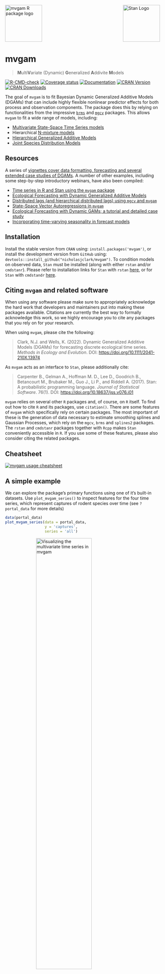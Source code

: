 
<!-- README.md is generated from README.Rmd. Please edit that file -->

<img src="man/figures/mvgam_logo.png" width = 120 alt="mvgam R package logo"/>[<img src="https://raw.githubusercontent.com/stan-dev/logos/master/logo_tm.png" align="right" width=120 alt="Stan Logo"/>](https://mc-stan.org/)

# mvgam

> **M**ulti**V**ariate (Dynamic) **G**eneralized **A**ddivite **M**odels

[![R-CMD-check](https://github.com/nicholasjclark/mvgam/actions/workflows/R-CMD-check.yaml/badge.svg)](https://github.com/nicholasjclark/mvgam/actions/)
[![Coverage
status](https://codecov.io/gh/nicholasjclark/mvgam/graph/badge.svg?token=RCJ2B7S0BL)](https://app.codecov.io/gh/nicholasjclark/mvgam)
[![Documentation](https://img.shields.io/badge/documentation-mvgam-orange.svg?colorB=brightgreen)](https://nicholasjclark.github.io/mvgam/)
[![CRAN
Version](https://www.r-pkg.org/badges/version/mvgam)](https://cran.r-project.org/package=mvgam)
[![CRAN
Downloads](https://cranlogs.r-pkg.org/badges/grand-total/mvgam?color=brightgreen)](https://cran.r-project.org/package=mvgam)

The goal of `mvgam` is to fit Bayesian Dynamic Generalized Additive
Models (DGAMs) that can include highly flexible nonlinear predictor
effects for both process and observation components. The package does
this by relying on functionalities from the impressive
<a href="https://paulbuerkner.com/brms/"
target="_blank"><code>brms</code></a> and
<a href="https://cran.r-project.org/package=mgcv"
target="_blank"><code>mgcv</code></a> packages. This allows `mvgam` to
fit a wide range of models, including:

- <a
  href="https://nicholasjclark.github.io/mvgam/articles/trend_formulas.html"
  target="_blank">Multivariate State-Space Time Series models</a>
- Hierarchical
  <a href="https://nicholasjclark.github.io/mvgam/articles/nmixtures.html"
  target="_blank">N-mixture models</a>
- <a href="https://www.youtube.com/watch?v=2POK_FVwCHk"
  target="_blank">Hierarchical Generalized Additive Models</a>
- <a href="https://nicholasjclark.github.io/mvgam/reference/jsdgam.html"
  target="_blank">Joint Species Distribution Models</a>

## Resources

A series of <a href="https://nicholasjclark.github.io/mvgam/"
target="_blank">vignettes cover data formatting, forecasting and several
extended case studies of DGAMs</a>. A number of other examples,
including some step-by-step introductory webinars, have also been
compiled:

- <a
  href="https://www.youtube.com/playlist?list=PLzFHNoUxkCvsFIg6zqogylUfPpaxau_a3"
  target="_blank">Time series in R and Stan using the <code>mvgam</code>
  package</a>
- <a href="https://www.youtube.com/watch?v=0zZopLlomsQ"
  target="_blank">Ecological Forecasting with Dynamic Generalized Additive
  Models</a>
- <a href="https://ecogambler.netlify.app/blog/distributed-lags-mgcv/"
  target="_blank">Distributed lags (and hierarchical distributed lags)
  using <code>mgcv</code> and <code>mvgam</code></a>
- <a href="https://ecogambler.netlify.app/blog/vector-autoregressions/"
  target="_blank">State-Space Vector Autoregressions in
  <code>mvgam</code></a>
- <a href="https://www.youtube.com/watch?v=RwllLjgPUmM"
  target="_blank">Ecological Forecasting with Dynamic GAMs; a tutorial and
  detailed case study</a>
- <a href="https://ecogambler.netlify.app/blog/time-varying-seasonality/"
  target="_blank">Incorporating time-varying seasonality in forecast
  models</a>

## Installation

Install the stable version from `CRAN` using:
`install.packages('mvgam')`, or install the development version from
`GitHub` using: `devtools::install_github("nicholasjclark/mvgam")`. To
condition models on observed data, `Stan` must be installed (along with
either `rstan` and/or `cmdstanr`). Please refer to installation links
for `Stan` with `rstan`
<a href="https://mc-stan.org/users/interfaces/rstan"
target="_blank">here</a>, or for `Stan` with `cmdstandr`
<a href="https://mc-stan.org/cmdstanr/" target="_blank">here</a>.

## Citing `mvgam` and related software

When using any software please make sure to appropriately acknowledge
the hard work that developers and maintainers put into making these
packages available. Citations are currently the best way to formally
acknowledge this work, so we highly encourage you to cite any packages
that you rely on for your research.

When using `mvgam`, please cite the following:

> Clark, N.J. and Wells, K. (2022). Dynamic Generalized Additive Models
> (DGAMs) for forecasting discrete ecological time series. *Methods in
> Ecology and Evolution*. DOI: <https://doi.org/10.1111/2041-210X.13974>

As `mvgam` acts as an interface to `Stan`, please additionally cite:

> Carpenter B., Gelman A., Hoffman M. D., Lee D., Goodrich B.,
> Betancourt M., Brubaker M., Guo J., Li P., and Riddell A. (2017).
> Stan: A probabilistic programming language. *Journal of Statistical
> Software*. 76(1). DOI: <https://doi.org/10.18637/jss.v076.i01>

`mvgam` relies on several other `R` packages and, of course, on `R`
itself. To find out how to cite `R` and its packages, use `citation()`.
There are some features of `mvgam` which specifically rely on certain
packages. The most important of these is the generation of data
necessary to estimate smoothing splines and Gaussian Processes, which
rely on the `mgcv`, `brms` and `splines2` packages. The `rstan` and
`cmdstanr` packages together with `Rcpp` makes `Stan` conveniently
accessible in `R`. If you use some of these features, please also
consider citing the related packages.

## Cheatsheet

[![`mvgam` usage
cheatsheet](https://github.com/nicholasjclark/mvgam/raw/master/misc/mvgam_cheatsheet.png)](https://github.com/nicholasjclark/mvgam/raw/master/misc/mvgam_cheatsheet.pdf)

## A simple example

We can explore the package’s primary functions using one of it’s
built-in datasets. Use `plot_mvgam_series()` to inspect features for the
four time series, which represent captures of rodent species over time
(see `?portal_data` for more details)

``` r
data(portal_data)
plot_mvgam_series(data = portal_data, 
                  y = 'captures',
                  series = 'all')
```

<img src="man/figures/README-unnamed-chunk-4-1.png" alt="Visualizing the multivariate time series in mvgam" width="60%" style="display: block; margin: auto;" />

``` r
plot_mvgam_series(data = portal_data, 
                  y = 'captures',
                  series = 1)
#> Warning: Removed 17 rows containing non-finite outside the scale range
#> (`stat_bin()`).
```

<img src="man/figures/README-unnamed-chunk-4-2.png" alt="Visualizing the multivariate time series in mvgam" width="60%" style="display: block; margin: auto;" />

``` r
plot_mvgam_series(data = portal_data, 
                  y = 'captures',
                  series = 4)
#> Warning: Removed 17 rows containing non-finite outside the scale range
#> (`stat_bin()`).
```

<img src="man/figures/README-unnamed-chunk-4-3.png" alt="Visualizing the multivariate time series in mvgam" width="60%" style="display: block; margin: auto;" />

For most forecasting exercises, we’ll want to split the data into
training and testing folds

``` r
data_train <- portal_data %>%
  dplyr::filter(time <= 60)
data_test <- portal_data %>%
  dplyr::filter(time > 60 &
                  time <= 65)
```

Formulate an `mvgam` model; this model fits a State-Space GAM in which
each species has its own intercept, linear association with `ndvi_ma12`
and potentially nonlinear association with `mintemp`. These effects are
estimated jointly with a full time series model for the temporal
dynamics (in this case an Vector Autoregressive process). We assume the
outcome follows a Poisson distribution and will condition the model in
`Stan` using MCMC sampling with the `Cmdstan` interface:

``` r
mod <- mvgam(
  # Observation model is empty as we don't have any
  # covariates that impact observation error
  formula = captures ~ 0,
  
  # Process model contains varying intercepts, 
  # varying slopes of ndvi_ma12 and varying smooths 
  # of mintemp for each series. 
  # Temporal dynamics are modelled with a Vector 
  # Autoregression (VAR(1))
  trend_formula = ~ 
    trend +
    s(trend, bs = 're', by = ndvi_ma12) +
    s(mintemp, bs = 'bs', by = trend) - 1,
  trend_model = VAR(cor = TRUE),
  
  # Obvservations are conditionally Poisson
  family = poisson(),

  # Condition on the training data
  data = data_train,
  backend = 'cmdstanr'
)
```

Have a look at this model’s summary to see what is being estimated. We
can suppress a summary of the spline $\beta$ coefficients, which is
useful when there are many coefficients to report:

``` r
summary(mod, include_betas = FALSE)
#> GAM observation formula:
#> captures ~ 1
#> 
#> GAM process formula:
#> ~trend + s(trend, bs = "re", by = ndvi_ma12) + s(mintemp, bs = "bs", 
#>     by = trend) - 1
#> 
#> Family:
#> poisson
#> 
#> Link function:
#> log
#> 
#> Trend model:
#> VAR(cor = TRUE)
#> 
#> 
#> N process models:
#> 4 
#> 
#> N series:
#> 4 
#> 
#> N timepoints:
#> 60 
#> 
#> Status:
#> Fitted using Stan 
#> 4 chains, each with iter = 1250; warmup = 750; thin = 1 
#> Total post-warmup draws = 2000
#> 
#> 
#> GAM observation model coefficient (beta) estimates:
#>             2.5% 50% 97.5% Rhat n_eff
#> (Intercept)    0   0     0  NaN   NaN
#> 
#> Process model VAR parameter estimates:
#>          2.5%     50% 97.5% Rhat n_eff
#> A[1,1]  0.710  0.9000 1.100 1.00   738
#> A[1,2] -0.290 -0.0140 0.240 1.00   845
#> A[1,3] -0.098  0.0092 0.120 1.00  1036
#> A[1,4] -0.100 -0.0091 0.066 1.00  1189
#> A[2,1] -0.310  0.0450 0.440 1.01   414
#> A[2,2]  0.390  0.8300 1.100 1.00   449
#> A[2,3] -0.220 -0.0200 0.140 1.00   802
#> A[2,4] -0.190 -0.0120 0.130 1.01   349
#> A[3,1] -1.000 -0.0840 1.200 1.02   173
#> A[3,2] -1.500 -0.1200 1.200 1.03   116
#> A[3,3]  0.063  0.7200 1.200 1.02   151
#> A[3,4] -0.120  0.2100 0.850 1.02   184
#> A[4,1] -1.800 -0.1700 1.500 1.02   138
#> A[4,2] -2.800 -0.3100 2.500 1.03    92
#> A[4,3] -1.200 -0.2700 0.580 1.02   148
#> A[4,4]  0.530  0.9500 1.500 1.02   168
#> 
#> Process error parameter estimates:
#>                2.5%      50% 97.5% Rhat n_eff
#> Sigma[1,1]  0.00790  0.02300 0.063 1.01   240
#> Sigma[1,2] -0.00860  0.01000 0.045 1.01   372
#> Sigma[1,3] -0.06100 -0.01200 0.033 1.01   700
#> Sigma[1,4] -0.06400 -0.00930 0.041 1.00  1009
#> Sigma[2,1] -0.00860  0.01000 0.045 1.01   372
#> Sigma[2,2]  0.00740  0.04500 0.190 1.06    77
#> Sigma[2,3] -0.13000 -0.03300 0.036 1.01   660
#> Sigma[2,4] -0.09400 -0.00032 0.091 1.00  1049
#> Sigma[3,1] -0.06100 -0.01200 0.033 1.01   700
#> Sigma[3,2] -0.13000 -0.03300 0.036 1.01   660
#> Sigma[3,3]  0.07200  0.27000 0.710 1.02   170
#> Sigma[3,4]  0.00091  0.14000 0.430 1.01   297
#> Sigma[4,1] -0.06400 -0.00930 0.041 1.00  1009
#> Sigma[4,2] -0.09400 -0.00032 0.091 1.00  1049
#> Sigma[4,3]  0.00091  0.14000 0.430 1.01   297
#> Sigma[4,4]  0.11000  0.35000 0.890 1.02   162
#> 
#> GAM process model coefficient (beta) estimates:
#>                    2.5%   50% 97.5% Rhat n_eff
#> trendtrend1_trend  2.50  2.90  3.30    1  1415
#> trendtrend2_trend -0.14  0.48  0.95    1  1016
#> trendtrend3_trend -1.20 -0.12  0.79    1  1464
#> trendtrend4_trend -0.31  0.72  1.60    1  1245
#> 
#> GAM process model group-level estimates:
#>                                  2.5%  50% 97.5% Rhat n_eff
#> mean(s(trend):ndvi_ma12)_trend -0.480 0.36   1.2 1.01   908
#> sd(s(trend):ndvi_ma12)_trend    0.023 0.43   2.3 1.00   806
#> 
#> Approximate significance of GAM process smooths:
#>                          edf Ref.df Chi.sq p-value
#> s(mintemp):seriestrend1 2.56      9   1.62    0.57
#> s(mintemp):seriestrend2 2.32      9   0.11    0.98
#> s(mintemp):seriestrend3 2.18      9   3.25    0.22
#> s(mintemp):seriestrend4 5.18      9   1.03    0.97
#> s(series):ndvi_ma12     3.14      4   1.30    0.79
#> 
#> Stan MCMC diagnostics:
#> n_eff / iter looks reasonable for all parameters
#> Rhats above 1.05 found for 3 parameters
#>  *Diagnose further to investigate why the chains have not mixed
#> 14 of 2000 iterations ended with a divergence (0.7%)
#>  *Try running with larger adapt_delta to remove the divergences
#> 0 of 2000 iterations saturated the maximum tree depth of 10 (0%)
#> Chain 2: E-FMI = 0.1729
#> Chain 3: E-FMI = 0.181
#> Chain 4: E-FMI = 0.0965
#>  *E-FMI below 0.2 indicates you may need to reparameterize your model
#> 
#> Samples were drawn using NUTS(diag_e) at Wed Mar 05 11:15:27 AM 2025.
#> For each parameter, n_eff is a crude measure of effective sample size,
#> and Rhat is the potential scale reduction factor on split MCMC chains
#> (at convergence, Rhat = 1)
#> 
#> Use how_to_cite(mod) to get started describing this model
```

Split Rhat diagnostics show good convergence of the model estimates

``` r
mcmc_plot(mod, type = 'rhat_hist')
#> Warning: Dropped 1 NAs from 'new_rhat(rhat)'.
#> `stat_bin()` using `bins = 30`. Pick better value with `binwidth`.
```

<img src="man/figures/README-unnamed-chunk-9-1.png" alt="Rhats of parameters estimated with Stan in mvgam" width="60%" style="display: block; margin: auto;" />

Use `conditional_effects()` for a quick visualisation of the main terms
in model formulae

``` r
conditional_effects(mod, type = 'link')
```

<img src="man/figures/README-unnamed-chunk-10-1.png" alt="Plotting GAM effects in mvgam and R" width="60%" style="display: block; margin: auto;" /><img src="man/figures/README-unnamed-chunk-10-2.png" alt="Plotting GAM effects in mvgam and R" width="60%" style="display: block; margin: auto;" /><img src="man/figures/README-unnamed-chunk-10-3.png" alt="Plotting GAM effects in mvgam and R" width="60%" style="display: block; margin: auto;" />

If you have the `gratia` package installed, it can also be used to plot
partial effects of smooths

``` r
require(gratia)
#> Loading required package: gratia
#> Warning: package 'gratia' was built under R version 4.4.2
#> 
#> Attaching package: 'gratia'
#> The following object is masked from 'package:mvgam':
#> 
#>     add_residuals
draw(mod, trend_effects = TRUE)
```

<img src="man/figures/README-unnamed-chunk-11-1.png" alt="Plotting GAM smooth functions in mvgam using gratia" width="60%" style="display: block; margin: auto;" />

Or design more targeted plots using `plot_predictions()` from the
`marginaleffects` package

``` r
plot_predictions(mod,
                 condition = c('ndvi_ma12',
                               'series',
                               'series'),
                 type = 'link')
```

<img src="man/figures/README-unnamed-chunk-12-1.png" alt="Using marginaleffects and mvgam to plot GAM smooth functions in R" width="60%" style="display: block; margin: auto;" />

``` r
plot_predictions(mod,
                 condition = c('mintemp',
                               'series',
                               'series'),
                 type = 'link')
```

<img src="man/figures/README-unnamed-chunk-13-1.png" alt="Using marginaleffects and mvgam to plot GAM smooth functions in R" width="60%" style="display: block; margin: auto;" />

We can also view the model’s posterior predictions for the entire series
(testing and training). These forecasts can be scored using a range of
proper scoring rules. See `?score.mvgam_forecast` for more details

``` r
fcs <- forecast(mod, newdata = data_test)
plot(fcs, series = 1) +
  plot(fcs, series = 2) +
  plot(fcs, series = 3) +
  plot(fcs, series = 4)
#> Out of sample DRPS:
#> 8.52036
#> Out of sample DRPS:
#> 5.347132
#> Out of sample DRPS:
#> 8.3858715
#> Out of sample DRPS:
#> 3.9390075
```

<img src="man/figures/README-unnamed-chunk-14-1.png" alt="Plotting forecast distributions using mvgam in R" width="60%" style="display: block; margin: auto;" />

For Vector Autoregressions fit in `mvgam`, we can inspect <a
href="https://ecogambler.netlify.app/blog/vector-autoregressions/#impulse-response-functions"
target="_blank">impulse response functions and forecast error variance
decompositions</a>. The `irf()` function runs a simulation whereby a
positive “shock” is generated for a target process at time `t = 0`. All
else remaining stable, it then monitors how each of the remaining
processes in the latent VAR would be expected to respond over the
forecast horizon `h`. The function computes impulse responses for all
processes in the object and returns them in an array that can be plotted
using the S3 `plot()` function. Here we will use the generalized IRF,
which makes no assumptions about the order in which the series appear in
the VAR process, and inspect how each process is expected to respond to
a sudden, positive pulse from the other processes over a horizon of 12
timepoints.

``` r
irfs <- irf(mod, h = 12, orthogonal = FALSE)
plot(irfs, series = 1)
```

<img src="man/figures/README-unnamed-chunk-15-1.png" alt="Impulse response functions computed using mvgam in R" width="60%" style="display: block; margin: auto;" />

``` r
plot(irfs, series = 3)
```

<img src="man/figures/README-unnamed-chunk-15-2.png" alt="Impulse response functions computed using mvgam in R" width="60%" style="display: block; margin: auto;" />

Using the same logic as above, we can inspect forecast error variance
decompositions (FEVDs) for each process using the `fevd()` function.
This type of analysis asks how orthogonal shocks to all process in the
system contribute to the variance of forecast uncertainty for a focal
process over increasing horizons. In other words, the proportion of the
forecast variance of each latent time series can be attributed to the
effects of the other series in the VAR process. FEVDs are useful because
some shocks may not be expected to cause variations in the short-term
but may cause longer-term fluctuations

``` r
fevds <- fevd(mod, h = 12)
plot(fevds)
```

<img src="man/figures/README-unnamed-chunk-16-1.png" alt="Forecast error variance decompositions computed using mvgam in R" width="60%" style="display: block; margin: auto;" />

This plot shows that the variance of forecast uncertainty for each
process is initially dominated by contributions from that same process
(i.e. self-dependent effects) but that effects from other processes
become more important over increasing forecast horizons. Given what we
saw from the IRF plots above, these long-term contributions from
interactions among the processes makes sense.

Plotting randomized quantile residuals over `time` for each series can
give useful information about what might be missing from the model. We
can use the highly versatile `pp_check()` function to plot these:

``` r
pp_check(mod, 
         type = 'resid_ribbon_grouped',
         group = 'series',
         x = 'time',
         ndraws = 200)
```

<img src="man/figures/README-unnamed-chunk-17-1.png" width="60%" style="display: block; margin: auto;" />

When describing the model, it can be helpful to use the `how_to_cite()`
function to generate a scaffold for describing the model and sampling
details in scientific communications

``` r
description <- how_to_cite(mod)
```

``` r
description
```

    #> Methods text skeleton
    #> We used the R package mvgam (version 1.1.5001; Clark & Wells, 2023) to
    #>   construct, fit and interrogate the model. mvgam fits Bayesian
    #>   State-Space models that can include flexible predictor effects in both
    #>   the process and observation components by incorporating functionalities
    #>   from the brms (Burkner 2017), mgcv (Wood 2017) and splines2 (Wang & Yan,
    #>   2023) packages. To encourage stability and prevent forecast variance
    #>   from increasing indefinitely, we enforced stationarity of the Vector
    #>   Autoregressive process following methods described by Heaps (2023) and
    #>   Clark et al. (2025). The mvgam-constructed model and observed data were
    #>   passed to the probabilistic programming environment Stan (version
    #>   2.34.1; Carpenter et al. 2017, Stan Development Team 2025), specifically
    #>   through the cmdstanr interface (Gabry & Cesnovar, 2021). We ran 4
    #>   Hamiltonian Monte Carlo chains for 750 warmup iterations and 500
    #>   sampling iterations for joint posterior estimation. Rank normalized
    #>   split Rhat (Vehtari et al. 2021) and effective sample sizes were used to
    #>   monitor convergence.

    #> 
    #> Primary references
    #> Clark, NJ and Wells K (2022). Dynamic Generalized Additive Models
    #>   (DGAMs) for forecasting discrete ecological time series. Methods in
    #>   Ecology and Evolution, 14, 771-784. doi.org/10.1111/2041-210X.13974
    #> Burkner, PC (2017). brms: An R Package for Bayesian Multilevel Models
    #>   Using Stan. Journal of Statistical Software, 80(1), 1-28.
    #>   doi:10.18637/jss.v080.i01
    #> Wood, SN (2017). Generalized Additive Models: An Introduction with R
    #>   (2nd edition). Chapman and Hall/CRC.
    #> Wang W and Yan J (2021). Shape-Restricted Regression Splines with R
    #>   Package splines2. Journal of Data Science, 19(3), 498-517.
    #>   doi:10.6339/21-JDS1020 https://doi.org/10.6339/21-JDS1020.
    #> Heaps, SE (2023). Enforcing stationarity through the prior in vector
    #>   autoregressions. Journal of Computational and Graphical Statistics 32,
    #>   74-83.
    #> Clark NJ, Ernest SKM, Senyondo H, Simonis J, White EP, Yenni GM,
    #>   Karunarathna KANK (2025). Beyond single-species models: leveraging
    #>   multispecies forecasts to navigate the dynamics of ecological
    #>   predictability. PeerJ 13:e18929.
    #> Carpenter, B, Gelman, A, Hoffman, MD, Lee, D, Goodrich, B, Betancourt,
    #>   M, Brubaker, M, Guo, J, Li, P and Riddell, A (2017). Stan: A
    #>   probabilistic programming language. Journal of Statistical Software 76.
    #> Gabry J, Cesnovar R, Johnson A, and Bronder S (2025). cmdstanr: R
    #>   Interface to 'CmdStan'. https://mc-stan.org/cmdstanr/,
    #>   https://discourse.mc-stan.org.
    #> Vehtari A, Gelman A, Simpson D, Carpenter B, and Burkner P (2021).
    #>   Rank-normalization, folding, and localization: An improved Rhat for
    #>   assessing convergence of MCMC (with discussion). Bayesian Analysis 16(2)
    #>   667-718. https://doi.org/10.1214/20-BA1221.
    #> 
    #> Other useful references
    #> Arel-Bundock, V, Greifer, N, and Heiss, A (2024). How to interpret
    #>   statistical models using marginaleffects for R and Python. Journal of
    #>   Statistical Software, 111(9), 1-32.
    #>   https://doi.org/10.18637/jss.v111.i09
    #> Gabry J, Simpson D, Vehtari A, Betancourt M, and Gelman A (2019).
    #>   Visualization in Bayesian workflow. Journal of the Royal Statatistical
    #>   Society A, 182, 389-402. doi:10.1111/rssa.12378.
    #> Vehtari A, Gelman A, and Gabry J (2017). Practical Bayesian model
    #>   evaluation using leave-one-out cross-validation and WAIC. Statistics and
    #>   Computing, 27, 1413-1432. doi:10.1007/s11222-016-9696-4.
    #> Burkner, PC, Gabry, J, and Vehtari, A. (2020). Approximate
    #>   leave-future-out cross-validation for Bayesian time series models.
    #>   Journal of Statistical Computation and Simulation, 90(14), 2499-2523.
    #>   https://doi.org/10.1080/00949655.2020.1783262

The post-processing methods we have shown above are just the tip of the
iceberg. For a full list of methods to apply on fitted model objects,
type `methods(class = "mvgam")`.

## Extended observation families

`mvgam` was originally designed to analyse and forecast non-negative
integer-valued data. These data are traditionally challenging to analyse
with existing time-series analysis packages. But further development of
`mvgam` has resulted in support for a growing number of observation
families. Currently, the package can handle data for the following:

- `gaussian()` for real-valued data
- `student_t()` for heavy-tailed real-valued data
- `lognormal()` for non-negative real-valued data
- `Gamma()` for non-negative real-valued data
- `betar()` for proportional data on `(0,1)`
- `bernoulli()` for binary data
- `poisson()` for count data
- `nb()` for overdispersed count data
- `binomial()` for count data with known number of trials
- `beta_binomial()` for overdispersed count data with known number of
  trials
- `nmix()` for count data with imperfect detection (unknown number of
  trials)

See `??mvgam_families` for more information. Below is a simple example
for simulating and modelling proportional data with `Beta` observations
over a set of seasonal series with independent Gaussian Process dynamic
trends:

``` r
set.seed(100)
data <- sim_mvgam(
  family = betar(),
  T = 80,
  trend_model = GP(),
  prop_trend = 0.5,
  seasonality = "shared"
)
plot_mvgam_series(data = data$data_train, series = "all")
```

<img src="man/figures/README-beta_sim-1.png" width="60%" style="display: block; margin: auto;" />

``` r
mod <- mvgam(
  y ~ s(season, bs = "cc", k = 7) +
    s(season, by = series, m = 1, k = 5),
  trend_model = GP(),
  data = data$data_train,
  newdata = data$data_test,
  family = betar()
)
```

Inspect the summary to see that the posterior now also contains
estimates for the `Beta` precision parameters $\phi$.

``` r
summary(mod, include_betas = FALSE)
#> GAM formula:
#> y ~ s(season, bs = "cc", k = 7) + s(season, by = series, m = 1, 
#>     k = 5)
#> 
#> Family:
#> beta
#> 
#> Link function:
#> logit
#> 
#> Trend model:
#> GP()
#> 
#> 
#> N series:
#> 3 
#> 
#> N timepoints:
#> 80 
#> 
#> Status:
#> Fitted using Stan 
#> 4 chains, each with iter = 1000; warmup = 500; thin = 1 
#> Total post-warmup draws = 2000
#> 
#> 
#> Observation precision parameter estimates:
#>        2.5%  50% 97.5% Rhat n_eff
#> phi[1]  7.9 12.0  17.0    1  1743
#> phi[2]  5.6  8.5  13.0    1  1583
#> phi[3]  4.1  6.1   8.7    1  1846
#> 
#> GAM coefficient (beta) estimates:
#>              2.5%  50% 97.5% Rhat n_eff
#> (Intercept) 0.034 0.45  0.69 1.01   435
#> 
#> Approximate significance of GAM smooths:
#>                           edf Ref.df Chi.sq p-value  
#> s(season)                4.06      5   7.49   0.063 .
#> s(season):seriesseries_1 1.44      4   6.66   0.198  
#> s(season):seriesseries_2 2.67      4   1.91   0.434  
#> s(season):seriesseries_3 1.55      4   3.60   0.378  
#> ---
#> Signif. codes:  0 '***' 0.001 '**' 0.01 '*' 0.05 '.' 0.1 ' ' 1
#> 
#> Latent trend marginal deviation (alpha) and length scale (rho) estimates:
#>              2.5%   50% 97.5% Rhat n_eff
#> alpha_gp[1] 0.086  0.40  0.86 1.00   757
#> alpha_gp[2] 0.540  0.91  1.40 1.00  1238
#> alpha_gp[3] 0.100  0.41  0.91 1.00   762
#> rho_gp[1]   1.100  4.00 12.00 1.00   740
#> rho_gp[2]   3.000 12.00 31.00 1.02   270
#> rho_gp[3]   1.300  5.00 22.00 1.00   979
#> 
#> Stan MCMC diagnostics:
#> n_eff / iter looks reasonable for all parameters
#> Rhat looks reasonable for all parameters
#> 5 of 2000 iterations ended with a divergence (0.25%)
#>  *Try running with larger adapt_delta to remove the divergences
#> 0 of 2000 iterations saturated the maximum tree depth of 10 (0%)
#> E-FMI indicated no pathological behavior
#> 
#> Samples were drawn using NUTS(diag_e) at Wed Mar 05 11:16:55 AM 2025.
#> For each parameter, n_eff is a crude measure of effective sample size,
#> and Rhat is the potential scale reduction factor on split MCMC chains
#> (at convergence, Rhat = 1)
#> 
#> Use how_to_cite(mod) to get started describing this model
```

Plot the hindcast and forecast distributions for each series

``` r
library(patchwork)
fc <- forecast(mod)
wrap_plots(
  plot(fc, series = 1),
  plot(fc, series = 2),
  plot(fc, series = 3),
  ncol = 2
)
```

    #> Warning: package 'patchwork' was built under R version 4.4.2

<img src="man/figures/README-beta_fc-1.png" width="60%" style="display: block; margin: auto;" />

There are many more extended uses of `mvgam`, including the ability to
fit hierarchical State-Space GAMs that include dynamic and spatially
varying coefficient models, dynamic factors and Vector Autoregressive
processes. See the <a href="https://nicholasjclark.github.io/mvgam/"
target="_blank">package documentation</a> for more details. The package
can also be used to generate all necessary data structures, initial
value functions and modelling code necessary to fit DGAMs using `Stan`.
This can be helpful if users wish to make changes to the model to better
suit their own bespoke research / analysis goals. The
<a href="https://discourse.mc-stan.org/" target="_blank">Stan
Discourse</a> is a helpful place to troubleshoot.

## Getting help

If you encounter a clear bug, please file an issue with a minimal
reproducible example on
[GitHub](https://github.com/nicholasjclark/mvgam/issues). Please also
feel free to use the [`mvgam` Discussion
Board](https://github.com/nicholasjclark/mvgam/discussions) to hunt for
or post other discussion topics related to the package, and do check out
the [`mvgam`
changelog](https://nicholasjclark.github.io/mvgam/news/index.html) for
any updates about recent upgrades that the package has incorporated.

## Interested in contributing?

I’m actively seeking PhD students and other researchers to work in the
areas of ecological forecasting, multivariate model evaluation and
development of `mvgam`. Please reach out if you are interested
(n.clark’at’uq.edu.au). Other contributions are also very welcome, but
please see [The Contributor
Instructions](https://github.com/nicholasjclark/mvgam/blob/master/.github/CONTRIBUTING.md)
for general guidelines. Note that by participating in this project you
agree to abide by the terms of its [Contributor Code of
Conduct](https://dplyr.tidyverse.org/CODE_OF_CONDUCT).

## License

This project is licensed under an `MIT` open source license
